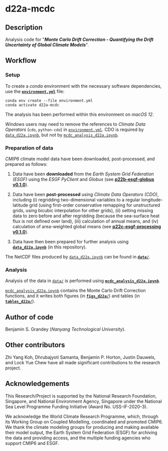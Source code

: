 # d22a-mcdc

## Description
Analysis code for "**_Monte Carlo Drift Correction - Quantifying the Drift Uncertainty of Global Climate Models_**".

## Workflow

### Setup
To create a _conda_ environment with the necessary software dependencies, use the [**`environment.yml`**](environment.yml) file:

```
conda env create --file environment.yml
conda activate d22a-mcdc
```

The analysis has been performed within this environment on _macOS 12_.

_Windows_ users may need to remove the references to _Climate Data Operators_ (`cdo`, `python-cdo`) in [`environment.yml`](environment.yml).
CDO is required by [`data_d22a.ipynb`](data_d22a.ipynb), but not by [`mcdc_analysis_d22a.ipynb`](mcdc_analysis_d22a.ipynb).

### Preparation of data
_CMIP6_ climate model data have been downloaded, post-processed, and prepared as follows:

1. Data have been **downloaded** from the _Earth System Grid Federation (ESGF)_ using the _ESGF PyClient_ and _Globus_ (see [**p22b-esgf-globus v0.1.0**](https://github.com/grandey/p22b-esgf-globus/tree/v0.1.0)).

2. Data have been **post-processed** using _Climate Data Operators (CDO)_, including
(i) regridding two-dimensional variables to a regular longitude-latitude grid (using first-order conservative remapping for unstructured grids, using bicubic interpolation for other grids),
(ii) setting missing data to zero before and after regridding (because the sea-surface heat flux is not defined over land),
(iii) calculation of annual means, and
(iv) calculation of area-weighted global means
(see [**p22c-esgf-processing v0.1.0**](https://github.com/grandey/p22c-esgf-processing/tree/v0.1.0)).

3. Data have then been prepared for further analysis using [**`data_d22a.ipynb`**](data_d22a.ipynb) (in this repository).

The NetCDF files produced by [`data_d22a.ipynb`](data_d22a.ipynb) can be found in [**`data/`**](data/).

### Analysis
Analysis of the data in [`data/`](data/) is performed using [**`mcdc_analysis_d22a.ipynb`**](mcdc_analysis_d22a.ipynb).

[`mcdc_analysis_d22a.ipynb`](mcdc_analysis_d22a.ipynb) contains the Monte Carlo Drift Correction functions, and it writes both figures (in [**`figs_d22a/`**](figs_d22a/)) and tables (in [**`tables_d22a/`**](tables_d22a/)).

## Author of code
Benjamin S. Grandey (_Nanyang Technological University_).

## Other contributors
Zhi Yang Koh, Dhrubajyoti Samanta, Benjamin P. Horton, Justin Dauwels, and Lock Yue Chew have all made significant contributions to the research project.

## Acknowledgements
This Research/Project is supported by the National Research Foundation, Singapore, and National Environment Agency, Singapore under the National Sea Level Programme Funding Initiative (Award No. USS-IF-2020-3).

We acknowledge the World Climate Research Programme, which, through its Working Group on Coupled Modelling, coordinated and promoted CMIP6. We thank the climate modeling groups for producing and making available their model output, the Earth System Grid Federation (ESGF) for archiving the data and providing access, and the multiple funding agencies who support CMIP6 and ESGF.
